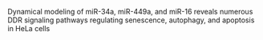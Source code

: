 Dynamical modeling of miR-34a, miR-449a, and miR-16 reveals numerous DDR signaling pathways regulating senescence, autophagy, and apoptosis in HeLa cells
